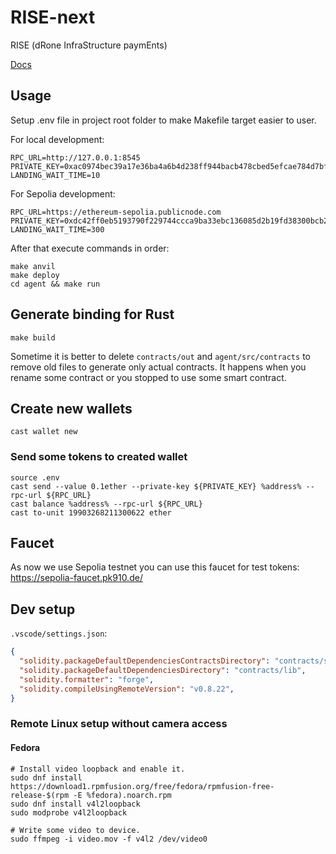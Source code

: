 # RISE-next

RISE (dRone InfraStructure paymEnts)

[Docs](./docs/)

## Usage

Setup .env file in project root folder to make Makefile target easier to user.


For local development:

```shell
RPC_URL=http://127.0.0.1:8545
PRIVATE_KEY=0xac0974bec39a17e36ba4a6b4d238ff944bacb478cbed5efcae784d7bf4f2ff80
LANDING_WAIT_TIME=10
```

For Sepolia development:

```shell
RPC_URL=https://ethereum-sepolia.publicnode.com
PRIVATE_KEY=0xdc42ff0eb5193790f229744ccca9ba33ebc136085d2b19fd38300bcb2e96a7f2
LANDING_WAIT_TIME=300
```

After that execute commands in order:

```shell
make anvil
make deploy
cd agent && make run
```

## Generate binding for Rust

```shell
make build
```

Sometime it is better to delete `contracts/out` and `agent/src/contracts` to remove old files to generate only actual contracts.
It happens when you rename some contract or you stopped to use some smart contract.

## Create new wallets

```shell
cast wallet new
```

### Send some tokens to created wallet

```shell
source .env
cast send --value 0.1ether --private-key ${PRIVATE_KEY} %address% --rpc-url ${RPC_URL}
cast balance %address% --rpc-url ${RPC_URL}
cast to-unit 19903268211300622 ether
```

## Faucet

As now we use Sepolia testnet you can use this faucet for test tokens: https://sepolia-faucet.pk910.de/

## Dev setup

`.vscode/settings.json`:

```json
{
  "solidity.packageDefaultDependenciesContractsDirectory": "contracts/src",
  "solidity.packageDefaultDependenciesDirectory": "contracts/lib",
  "solidity.formatter": "forge",
  "solidity.compileUsingRemoteVersion": "v0.8.22",
}
```

### Remote Linux setup without camera access

#### Fedora

```shell
# Install video loopback and enable it.
sudo dnf install https://download1.rpmfusion.org/free/fedora/rpmfusion-free-release-$(rpm -E %fedora).noarch.rpm
sudo dnf install v4l2loopback
sudo modprobe v4l2loopback

# Write some video to device.
sudo ffmpeg -i video.mov -f v4l2 /dev/video0
```
